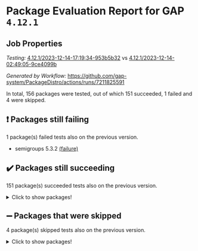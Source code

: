 # Package Evaluation Report for GAP `4.12.1`

## Job Properties

*Testing:* [4.12.1/2023-12-14-17:19:34-953b5b32](https://github.com/gap-system/PackageDistro/blob/data/reports/4.12.1/2023-12-14-17:19:34-953b5b32) vs [4.12.1/2023-12-14-02:49:05-9ce4099b](https://github.com/gap-system/PackageDistro/blob/data/reports/4.12.1/2023-12-14-02:49:05-9ce4099b)

*Generated by Workflow:* https://github.com/gap-system/PackageDistro/actions/runs/7211825591

In total, 156 packages were tested, out of which 151 succeeded, 1 failed and 4 were skipped.

## :exclamation: Packages still failing

1 package(s) failed tests also on the previous version.
- semigroups 5.3.2 [(failure)](https://github.com/gap-system/PackageDistro/actions/runs/7211825591/job/19648931278)

## :heavy_check_mark: Packages still succeeding

151 package(s) succeeded tests also on the previous version.
<details><summary>Click to show packages!</summary>

- 4ti2interface 2023.02-04 [(success)](https://github.com/gap-system/PackageDistro/actions/runs/7211825591/job/19648892049)
- ace 5.6.2 [(success)](https://github.com/gap-system/PackageDistro/actions/runs/7211825591/job/19648892359)
- aclib 1.3.2 [(success)](https://github.com/gap-system/PackageDistro/actions/runs/7211825591/job/19648892661)
- agt 0.3.1 [(success)](https://github.com/gap-system/PackageDistro/actions/runs/7211825591/job/19648892960)
- alnuth 3.2.1 [(success)](https://github.com/gap-system/PackageDistro/actions/runs/7211825591/job/19648893238)
- anupq 3.3.0 [(success)](https://github.com/gap-system/PackageDistro/actions/runs/7211825591/job/19648893543)
- atlasrep 2.1.7 [(success)](https://github.com/gap-system/PackageDistro/actions/runs/7211825591/job/19648893822)
- autodoc 2023.06.19 [(success)](https://github.com/gap-system/PackageDistro/actions/runs/7211825591/job/19648894171)
- automata 1.15 [(success)](https://github.com/gap-system/PackageDistro/actions/runs/7211825591/job/19648894471)
- automgrp 1.3.2 [(success)](https://github.com/gap-system/PackageDistro/actions/runs/7211825591/job/19648894787)
- autpgrp 1.11 [(success)](https://github.com/gap-system/PackageDistro/actions/runs/7211825591/job/19648895107)
- cap 2023.12-10 [(success)](https://github.com/gap-system/PackageDistro/actions/runs/7211825591/job/19648895507)
- caratinterface 2.3.5 [(success)](https://github.com/gap-system/PackageDistro/actions/runs/7211825591/job/19648895863)
- cddinterface 2022.11.01 [(success)](https://github.com/gap-system/PackageDistro/actions/runs/7211825591/job/19648896137)
- circle 1.6.6 [(success)](https://github.com/gap-system/PackageDistro/actions/runs/7211825591/job/19648896429)
- classicpres 1.22 [(success)](https://github.com/gap-system/PackageDistro/actions/runs/7211825591/job/19648896746)
- cohomolo 1.6.11 [(success)](https://github.com/gap-system/PackageDistro/actions/runs/7211825591/job/19648897086)
- congruence 1.2.5 [(success)](https://github.com/gap-system/PackageDistro/actions/runs/7211825591/job/19648897458)
- corelg 1.56 [(success)](https://github.com/gap-system/PackageDistro/actions/runs/7211825591/job/19648897761)
- crime 1.6 [(success)](https://github.com/gap-system/PackageDistro/actions/runs/7211825591/job/19648898199)
- crisp 1.4.6 [(success)](https://github.com/gap-system/PackageDistro/actions/runs/7211825591/job/19648898523)
- crypting 0.10.4 [(success)](https://github.com/gap-system/PackageDistro/actions/runs/7211825591/job/19648898836)
- cryst 4.1.26 [(success)](https://github.com/gap-system/PackageDistro/actions/runs/7211825591/job/19648899169)
- crystcat 1.1.10 [(success)](https://github.com/gap-system/PackageDistro/actions/runs/7211825591/job/19648899465)
- ctbllib 1.3.6 [(success)](https://github.com/gap-system/PackageDistro/actions/runs/7211825591/job/19648899774)
- cubefree 1.19 [(success)](https://github.com/gap-system/PackageDistro/actions/runs/7211825591/job/19648900115)
- curlinterface 2.3.2 [(success)](https://github.com/gap-system/PackageDistro/actions/runs/7211825591/job/19648900398)
- cvec 2.8.1 [(success)](https://github.com/gap-system/PackageDistro/actions/runs/7211825591/job/19648900677)
- datastructures 0.3.0 [(success)](https://github.com/gap-system/PackageDistro/actions/runs/7211825591/job/19648901020)
- deepthought 1.0.6 [(success)](https://github.com/gap-system/PackageDistro/actions/runs/7211825591/job/19648901334)
- design 1.8 [(success)](https://github.com/gap-system/PackageDistro/actions/runs/7211825591/job/19648901649)
- difsets 2.3.1 [(success)](https://github.com/gap-system/PackageDistro/actions/runs/7211825591/job/19648901964)
- digraphs 1.6.3 [(success)](https://github.com/gap-system/PackageDistro/actions/runs/7211825591/job/19648902204)
- edim 1.3.7 [(success)](https://github.com/gap-system/PackageDistro/actions/runs/7211825591/job/19648902518)
- example 4.3.4 [(success)](https://github.com/gap-system/PackageDistro/actions/runs/7211825591/job/19648902850)
- examplesforhomalg 2023.10-01 [(success)](https://github.com/gap-system/PackageDistro/actions/runs/7211825591/job/19648903100)
- factint 1.6.3 [(success)](https://github.com/gap-system/PackageDistro/actions/runs/7211825591/job/19648903361)
- ferret 1.0.9 [(success)](https://github.com/gap-system/PackageDistro/actions/runs/7211825591/job/19648903632)
- fga 1.5.0 [(success)](https://github.com/gap-system/PackageDistro/actions/runs/7211825591/job/19648903989)
- fining 1.5.6 [(success)](https://github.com/gap-system/PackageDistro/actions/runs/7211825591/job/19648904309)
- float 1.0.3 [(success)](https://github.com/gap-system/PackageDistro/actions/runs/7211825591/job/19648904648)
- format 1.4.3 [(success)](https://github.com/gap-system/PackageDistro/actions/runs/7211825591/job/19648904955)
- forms 1.2.9 [(success)](https://github.com/gap-system/PackageDistro/actions/runs/7211825591/job/19648905275)
- fplsa 1.2.6 [(success)](https://github.com/gap-system/PackageDistro/actions/runs/7211825591/job/19648905545)
- fr 2.4.12 [(success)](https://github.com/gap-system/PackageDistro/actions/runs/7211825591/job/19648905852)
- francy 2.0.3 [(success)](https://github.com/gap-system/PackageDistro/actions/runs/7211825591/job/19648906136)
- fwtree 1.3 [(success)](https://github.com/gap-system/PackageDistro/actions/runs/7211825591/job/19648906421)
- gapdoc 1.6.6 [(success)](https://github.com/gap-system/PackageDistro/actions/runs/7211825591/job/19648906776)
- gauss 2023.02-04 [(success)](https://github.com/gap-system/PackageDistro/actions/runs/7211825591/job/19648907082)
- gaussforhomalg 2023.11-01 [(success)](https://github.com/gap-system/PackageDistro/actions/runs/7211825591/job/19648907365)
- gbnp 1.0.5 [(success)](https://github.com/gap-system/PackageDistro/actions/runs/7211825591/job/19648907716)
- generalizedmorphismsforcap 2023.08-02 [(success)](https://github.com/gap-system/PackageDistro/actions/runs/7211825591/job/19648908088)
- genss 1.6.8 [(success)](https://github.com/gap-system/PackageDistro/actions/runs/7211825591/job/19648908413)
- gradedmodules 2023.09-01 [(success)](https://github.com/gap-system/PackageDistro/actions/runs/7211825591/job/19648908742)
- gradedringforhomalg 2023.08-01 [(success)](https://github.com/gap-system/PackageDistro/actions/runs/7211825591/job/19648909133)
- grape 4.9.0 [(success)](https://github.com/gap-system/PackageDistro/actions/runs/7211825591/job/19648909498)
- groupoids 1.73 [(success)](https://github.com/gap-system/PackageDistro/actions/runs/7211825591/job/19648909810)
- grpconst 2.6.4 [(success)](https://github.com/gap-system/PackageDistro/actions/runs/7211825591/job/19648910143)
- guarana 0.96.3 [(success)](https://github.com/gap-system/PackageDistro/actions/runs/7211825591/job/19648910559)
- guava 3.18 [(success)](https://github.com/gap-system/PackageDistro/actions/runs/7211825591/job/19648910922)
- hap 1.60 [(success)](https://github.com/gap-system/PackageDistro/actions/runs/7211825591/job/19648911259)
- hapcryst 0.1.15 [(success)](https://github.com/gap-system/PackageDistro/actions/runs/7211825591/job/19648911568)
- hecke 1.5.3 [(success)](https://github.com/gap-system/PackageDistro/actions/runs/7211825591/job/19648911884)
- help 3.5 [(success)](https://github.com/gap-system/PackageDistro/actions/runs/7211825591/job/19648912244)
- homalg 2023.10-01 [(success)](https://github.com/gap-system/PackageDistro/actions/runs/7211825591/job/19648912606)
- homalgtocas 2023.11-01 [(success)](https://github.com/gap-system/PackageDistro/actions/runs/7211825591/job/19648912951)
- idrel 2.45 [(success)](https://github.com/gap-system/PackageDistro/actions/runs/7211825591/job/19648913267)
- images 1.3.1 [(success)](https://github.com/gap-system/PackageDistro/actions/runs/7211825591/job/19648913586)
- intpic 0.3.0 [(success)](https://github.com/gap-system/PackageDistro/actions/runs/7211825591/job/19648913896)
- io 4.8.2 [(success)](https://github.com/gap-system/PackageDistro/actions/runs/7211825591/job/19648914218)
- io_forhomalg 2023.02-04 [(success)](https://github.com/gap-system/PackageDistro/actions/runs/7211825591/job/19648914593)
- irredsol 1.4.4 [(success)](https://github.com/gap-system/PackageDistro/actions/runs/7211825591/job/19648914864)
- json 2.1.1 [(success)](https://github.com/gap-system/PackageDistro/actions/runs/7211825591/job/19648915223)
- jupyterkernel 1.5.0 [(success)](https://github.com/gap-system/PackageDistro/actions/runs/7211825591/job/19648915540)
- jupyterviz 1.5.6 [(success)](https://github.com/gap-system/PackageDistro/actions/runs/7211825591/job/19648915860)
- kan 1.36 [(success)](https://github.com/gap-system/PackageDistro/actions/runs/7211825591/job/19648916224)
- kbmag 1.5.11 [(success)](https://github.com/gap-system/PackageDistro/actions/runs/7211825591/job/19648916554)
- laguna 3.9.6 [(success)](https://github.com/gap-system/PackageDistro/actions/runs/7211825591/job/19648916872)
- liealgdb 2.2.1 [(success)](https://github.com/gap-system/PackageDistro/actions/runs/7211825591/job/19648917295)
- liepring 2.8 [(success)](https://github.com/gap-system/PackageDistro/actions/runs/7211825591/job/19648917688)
- liering 2.4.2 [(success)](https://github.com/gap-system/PackageDistro/actions/runs/7211825591/job/19648917999)
- linearalgebraforcap 2023.12-05 [(success)](https://github.com/gap-system/PackageDistro/actions/runs/7211825591/job/19648918280)
- localizeringforhomalg 2023.10-01 [(success)](https://github.com/gap-system/PackageDistro/actions/runs/7211825591/job/19648918661)
- loops 3.4.3 [(success)](https://github.com/gap-system/PackageDistro/actions/runs/7211825591/job/19648918935)
- lpres 1.0.3 [(success)](https://github.com/gap-system/PackageDistro/actions/runs/7211825591/job/19648919246)
- majoranaalgebras 1.5.1 [(success)](https://github.com/gap-system/PackageDistro/actions/runs/7211825591/job/19648919548)
- mapclass 1.4.6 [(success)](https://github.com/gap-system/PackageDistro/actions/runs/7211825591/job/19648919912)
- matgrp 0.70 [(success)](https://github.com/gap-system/PackageDistro/actions/runs/7211825591/job/19648920202)
- matricesforhomalg 2023.11-02 [(success)](https://github.com/gap-system/PackageDistro/actions/runs/7211825591/job/19648920539)
- modisom 2.5.4 [(success)](https://github.com/gap-system/PackageDistro/actions/runs/7211825591/job/19648920916)
- modulepresentationsforcap 2023.10-01 [(success)](https://github.com/gap-system/PackageDistro/actions/runs/7211825591/job/19648921272)
- modules 2023.10-01 [(success)](https://github.com/gap-system/PackageDistro/actions/runs/7211825591/job/19648921639)
- monoidalcategories 2023.11-02 [(success)](https://github.com/gap-system/PackageDistro/actions/runs/7211825591/job/19648921942)
- nconvex 2022.09-01 [(success)](https://github.com/gap-system/PackageDistro/actions/runs/7211825591/job/19648922257)
- nilmat 1.4.2 [(success)](https://github.com/gap-system/PackageDistro/actions/runs/7211825591/job/19648922582)
- nock 1.5 [(success)](https://github.com/gap-system/PackageDistro/actions/runs/7211825591/job/19648922875)
- normalizinterface 1.3.6 [(success)](https://github.com/gap-system/PackageDistro/actions/runs/7211825591/job/19648923193)
- nq 2.5.10 [(success)](https://github.com/gap-system/PackageDistro/actions/runs/7211825591/job/19648923477)
- numericalsgps 1.3.1 [(success)](https://github.com/gap-system/PackageDistro/actions/runs/7211825591/job/19648923826)
- openmath 11.5.3 [(success)](https://github.com/gap-system/PackageDistro/actions/runs/7211825591/job/19648924076)
- orb 4.9.0 [(success)](https://github.com/gap-system/PackageDistro/actions/runs/7211825591/job/19648924397)
- packagemanager 1.4.1 [(success)](https://github.com/gap-system/PackageDistro/actions/runs/7211825591/job/19648924692)
- patternclass 2.4.3 [(success)](https://github.com/gap-system/PackageDistro/actions/runs/7211825591/job/19648924967)
- permut 2.0.4 [(success)](https://github.com/gap-system/PackageDistro/actions/runs/7211825591/job/19648925251)
- polenta 1.3.10 [(success)](https://github.com/gap-system/PackageDistro/actions/runs/7211825591/job/19648925555)
- polymaking 0.8.7 [(success)](https://github.com/gap-system/PackageDistro/actions/runs/7211825591/job/19648925846)
- primgrp 3.4.4 [(success)](https://github.com/gap-system/PackageDistro/actions/runs/7211825591/job/19648926249)
- profiling 2.5.4 [(success)](https://github.com/gap-system/PackageDistro/actions/runs/7211825591/job/19648926558)
- qpa 1.34 [(success)](https://github.com/gap-system/PackageDistro/actions/runs/7211825591/job/19648926907)
- quagroup 1.8.3 [(success)](https://github.com/gap-system/PackageDistro/actions/runs/7211825591/job/19648927304)
- radiroot 2.9 [(success)](https://github.com/gap-system/PackageDistro/actions/runs/7211825591/job/19648927634)
- rcwa 4.7.1 [(success)](https://github.com/gap-system/PackageDistro/actions/runs/7211825591/job/19648927943)
- rds 1.8 [(success)](https://github.com/gap-system/PackageDistro/actions/runs/7211825591/job/19648928338)
- recog 1.4.2 [(success)](https://github.com/gap-system/PackageDistro/actions/runs/7211825591/job/19648928706)
- repndecomp 1.3.0 [(success)](https://github.com/gap-system/PackageDistro/actions/runs/7211825591/job/19648929077)
- repsn 3.1.1 [(success)](https://github.com/gap-system/PackageDistro/actions/runs/7211825591/job/19648929423)
- resclasses 4.7.3 [(success)](https://github.com/gap-system/PackageDistro/actions/runs/7211825591/job/19648929918)
- ringsforhomalg 2023.11-02 [(success)](https://github.com/gap-system/PackageDistro/actions/runs/7211825591/job/19648930322)
- sco 2023.08-01 [(success)](https://github.com/gap-system/PackageDistro/actions/runs/7211825591/job/19648930647)
- scscp 2.4.1 [(success)](https://github.com/gap-system/PackageDistro/actions/runs/7211825591/job/19648930962)
- sglppow 2.3 [(success)](https://github.com/gap-system/PackageDistro/actions/runs/7211825591/job/19648931609)
- sgpviz 0.999.5 [(success)](https://github.com/gap-system/PackageDistro/actions/runs/7211825591/job/19648931903)
- simpcomp 2.1.14 [(success)](https://github.com/gap-system/PackageDistro/actions/runs/7211825591/job/19648932304)
- singular 2023.02.09 [(success)](https://github.com/gap-system/PackageDistro/actions/runs/7211825591/job/19648932719)
- sl2reps 1.1 [(success)](https://github.com/gap-system/PackageDistro/actions/runs/7211825591/job/19648933128)
- sla 1.5.3 [(success)](https://github.com/gap-system/PackageDistro/actions/runs/7211825591/job/19648933518)
- smallgrp 1.5.3 [(success)](https://github.com/gap-system/PackageDistro/actions/runs/7211825591/job/19648933842)
- smallsemi 0.6.13 [(success)](https://github.com/gap-system/PackageDistro/actions/runs/7211825591/job/19648934180)
- sonata 2.9.6 [(success)](https://github.com/gap-system/PackageDistro/actions/runs/7211825591/job/19648934500)
- sophus 1.27 [(success)](https://github.com/gap-system/PackageDistro/actions/runs/7211825591/job/19648934877)
- sotgrps 1.2 [(success)](https://github.com/gap-system/PackageDistro/actions/runs/7211825591/job/19648935271)
- spinsym 1.5.2 [(success)](https://github.com/gap-system/PackageDistro/actions/runs/7211825591/job/19648935600)
- standardff 1.0 [(success)](https://github.com/gap-system/PackageDistro/actions/runs/7211825591/job/19648935917)
- symbcompcc 1.3.2 [(success)](https://github.com/gap-system/PackageDistro/actions/runs/7211825591/job/19648936248)
- thelma 1.3 [(success)](https://github.com/gap-system/PackageDistro/actions/runs/7211825591/job/19648936568)
- tomlib 1.2.9 [(success)](https://github.com/gap-system/PackageDistro/actions/runs/7211825591/job/19648936912)
- toolsforhomalg 2023.11-01 [(success)](https://github.com/gap-system/PackageDistro/actions/runs/7211825591/job/19648937236)
- toric 1.9.5 [(success)](https://github.com/gap-system/PackageDistro/actions/runs/7211825591/job/19648937594)
- toricvarieties 2022.07.13 [(success)](https://github.com/gap-system/PackageDistro/actions/runs/7211825591/job/19648937908)
- transgrp 3.6.4 [(success)](https://github.com/gap-system/PackageDistro/actions/runs/7211825591/job/19648938280)
- ugaly 4.1.3 [(success)](https://github.com/gap-system/PackageDistro/actions/runs/7211825591/job/19648938596)
- unipot 1.5 [(success)](https://github.com/gap-system/PackageDistro/actions/runs/7211825591/job/19648938902)
- unitlib 4.2.0 [(success)](https://github.com/gap-system/PackageDistro/actions/runs/7211825591/job/19648939194)
- utils 0.84 [(success)](https://github.com/gap-system/PackageDistro/actions/runs/7211825591/job/19648939575)
- uuid 0.7 [(success)](https://github.com/gap-system/PackageDistro/actions/runs/7211825591/job/19648939883)
- walrus 0.9991 [(success)](https://github.com/gap-system/PackageDistro/actions/runs/7211825591/job/19648940218)
- wedderga 4.10.4 [(success)](https://github.com/gap-system/PackageDistro/actions/runs/7211825591/job/19648940546)
- xmod 2.91 [(success)](https://github.com/gap-system/PackageDistro/actions/runs/7211825591/job/19648940891)
- xmodalg 1.23 [(success)](https://github.com/gap-system/PackageDistro/actions/runs/7211825591/job/19648941250)
- yangbaxter 0.10.3 [(success)](https://github.com/gap-system/PackageDistro/actions/runs/7211825591/job/19648941597)
- zeromqinterface 0.14 [(success)](https://github.com/gap-system/PackageDistro/actions/runs/7211825591/job/19648941948)
</details>

## :heavy_minus_sign: Packages that were skipped

4 package(s) skipped tests also on the previous version.
<details><summary>Click to show packages!</summary>

- browse 1.8.21 [(skipped)](https://github.com/gap-system/PackageDistro/actions/runs/7211825591/job/19648138713)
- itc 1.5.1 [(skipped)](https://github.com/gap-system/PackageDistro/actions/runs/7211825591/job/19648138713)
- polycyclic 2.16 [(skipped)](https://github.com/gap-system/PackageDistro/actions/runs/7211825591/job/19648138713)
- xgap 4.31 [(skipped)](https://github.com/gap-system/PackageDistro/actions/runs/7211825591/job/19648138713)
</details>

